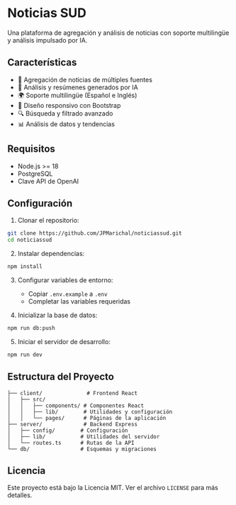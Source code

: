 # Noticias SUD

Una plataforma de agregación y análisis de noticias con soporte multilingüe y análisis impulsado por IA.

## Características

- 📰 Agregación de noticias de múltiples fuentes
- 🤖 Análisis y resúmenes generados por IA
- 🌍 Soporte multilingüe (Español e Inglés)
- 📱 Diseño responsivo con Bootstrap
- 🔍 Búsqueda y filtrado avanzado
- 📊 Análisis de datos y tendencias

## Requisitos

- Node.js >= 18
- PostgreSQL
- Clave API de OpenAI

## Configuración

1. Clonar el repositorio:
```bash
git clone https://github.com/JPMarichal/noticiassud.git
cd noticiassud
```

2. Instalar dependencias:
```bash
npm install
```

3. Configurar variables de entorno:
   - Copiar `.env.example` a `.env`
   - Completar las variables requeridas

4. Inicializar la base de datos:
```bash
npm run db:push
```

5. Iniciar el servidor de desarrollo:
```bash
npm run dev
```

## Estructura del Proyecto

```
├── client/              # Frontend React
│   ├── src/            
│   │   ├── components/ # Componentes React
│   │   ├── lib/        # Utilidades y configuración
│   │   └── pages/      # Páginas de la aplicación
├── server/             # Backend Express
│   ├── config/        # Configuración
│   ├── lib/           # Utilidades del servidor
│   └── routes.ts      # Rutas de la API
└── db/                # Esquemas y migraciones
```

## Licencia

Este proyecto está bajo la Licencia MIT. Ver el archivo `LICENSE` para más detalles.
